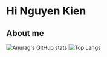 # Hi Nguyen Kien
## About me
![Anurag's GitHub stats](https://github-readme-stats.vercel.app/api?username=nguoicatba&show_icons=true)
![Top Langs](https://github-readme-stats.vercel.app/api/top-langs/?username=nguoicatba&layout=compact)

